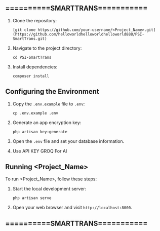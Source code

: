 ## ==========SMARTTRANS===========

1. Clone the repository:
   ```
   [git clone https://github.com/your-username/<Project_Name>.git](https://github.com/helloworldhelloworldhelloworld888/PSI-SmartTrans.git)
   ```
2. Navigate to the project directory:
   ```
   cd PSI-SmartTrans
   ```
3. Install dependencies:
   ```
   composer install
   ```

## Configuring the Environment

1. Copy the `.env.example` file to `.env`:
   ```
   cp .env.example .env
   ```
2. Generate an app encryption key:
   ```
   php artisan key:generate
   ```
3. Open the `.env` file and set your database information.

4. Use API KEY GROQ For AI

## Running <Project_Name>

To run <Project_Name>, follow these steps:

1. Start the local development server:
   ```
   php artisan serve
   ```
2. Open your web browser and visit `http://localhost:8000`.

## ==========SMARTTRANS===========

